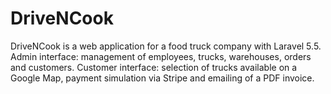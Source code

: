 # DriveNCook

DriveNCook is a web application for a food truck company with Laravel 5.5. Admin interface: management of employees, trucks, warehouses, orders and customers. Customer interface: selection of trucks available on a Google Map, payment simulation via Stripe and emailing of a PDF invoice.
